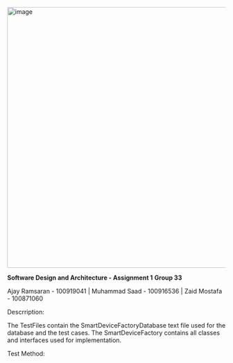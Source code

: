 <img width="935" height="601" alt="image" src="https://github.com/user-attachments/assets/20136c02-d52a-45c6-8b80-15c748e1b24f" />



**Software Design and Architecture - Assignment 1**
**Group 33**

Ajay Ramsaran - 100919041 | Muhammad Saad - 100916536 | Zaid Mostafa - 100871060

Descrription:

The TestFiles contain the SmartDeviceFactoryDatabase text file used for the database and the test cases. The SmartDeviceFactory contains all classes and interfaces used for implementation.

Test Method:
